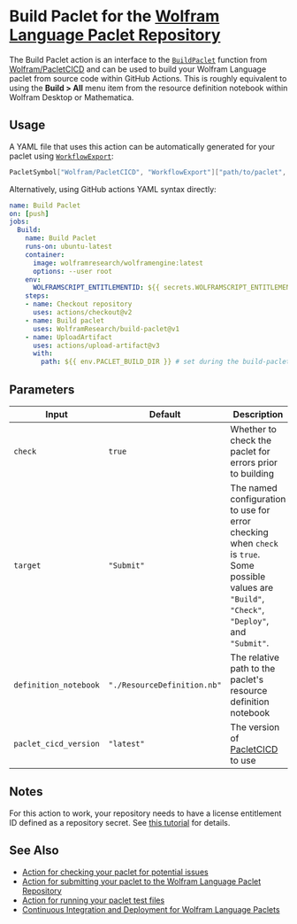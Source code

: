 # Build Paclet for the [Wolfram Language Paclet Repository](https://resources.wolframcloud.com/PacletRepository/)

The Build Paclet action is an interface to the 
[`BuildPaclet`](https://resources.wolframcloud.com/PacletRepository/resources/Wolfram/PacletCICD/ref/BuildPaclet.html) 
function from 
[Wolfram/PacletCICD](https://resources.wolframcloud.com/PacletRepository/resources/Wolfram/PacletCICD/) 
and can be used to build your Wolfram Language paclet from source code within GitHub Actions. 
This is roughly equivalent to using the **Build > All** menu item from the resource definition notebook within 
Wolfram Desktop or Mathematica.

## Usage

A YAML file that uses this action can be automatically generated for your paclet using 
[`WorkflowExport`](https://resources.wolframcloud.com/PacletRepository/resources/Wolfram/PacletCICD/ref/WorkflowExport.html):

```Mathematica
PacletSymbol["Wolfram/PacletCICD", "WorkflowExport"]["path/to/paclet", "Build"]
```

Alternatively, using GitHub actions YAML syntax directly:
```yaml
name: Build Paclet
on: [push]
jobs: 
  Build: 
    name: Build Paclet
    runs-on: ubuntu-latest
    container: 
      image: wolframresearch/wolframengine:latest
      options: --user root
    env: 
      WOLFRAMSCRIPT_ENTITLEMENTID: ${{ secrets.WOLFRAMSCRIPT_ENTITLEMENTID }}
    steps: 
    - name: Checkout repository
      uses: actions/checkout@v2
    - name: Build paclet
      uses: WolframResearch/build-paclet@v1
    - name: UploadArtifact
      uses: actions/upload-artifact@v3
      with: 
        path: ${{ env.PACLET_BUILD_DIR }} # set during the build-paclet step
```

## Parameters

Input                     | Default                     | Description
------------------------- | --------------------------- | ---------------
`check`                   | `true`                      | Whether to check the paclet for errors prior to building
`target`                  | `"Submit"`                  | The named configuration to use for error checking when `check` is `true`. Some possible values are `"Build"`, `"Check"`, `"Deploy"`, and `"Submit"`.
`definition_notebook`     | `"./ResourceDefinition.nb"` | The relative path to the paclet's resource definition notebook
`paclet_cicd_version`     | `"latest"`                  | The version of [PacletCICD](https://resources.wolframcloud.com/PacletRepository/resources/Wolfram/PacletCICD/) to use

## Notes
For this action to work, your repository needs to have a license entitlement ID defined as a repository secret. See [this tutorial](https://resources.wolframcloud.com/PacletRepository/resources/Wolfram/PacletCICD/tutorial/GitHubActionsQuickStart.html) for details.


## See Also

- [Action for checking your paclet for potential issues](https://github.com/WolframResearch/check-paclet)
- [Action for submitting your paclet to the Wolfram Language Paclet Repository](https://github.com/WolframResearch/submit-paclet)
- [Action for running your paclet test files](https://github.com/WolframResearch/test-paclet)
- [Continuous Integration and Deployment for Wolfram Language Paclets](https://resources.wolframcloud.com/PacletRepository/resources/Wolfram/PacletCICD/)